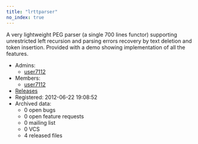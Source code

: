 ```yaml
---
title: "lrttparser"
no_index: true
---
```


A very lightweight PEG parser (a single 700 lines functor) supporting unrestricted left recursion and parsing errors recovery by text deletion and token insertion. Provided with a demo showing implementation of all the features.


* Admins:
  * [user7112](/users/user7112)
* Members:
  * [user7112](/users/user7112)
* [Releases](https://download.ocamlcore.org/lrttparser)
* Registered: 2012-06-22 19:08:52
* Archived data:
  * 0 open bugs
  * 0 open feature requests
  * 0 mailing list
  * 0 VCS
  * 4 released files
